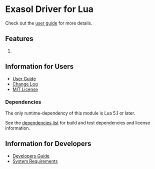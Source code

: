 # Exasol Driver for Lua


Check out the [user guide](doc/user_guide/user_guide.md) for more details.

## Features

1. 

## Information for Users

* [User Guide](doc/user_guide/user_guide.md)
* [Change Log](doc/changes/changelog.md)
* [MIT License](LICENSE)

### Dependencies

The only runtime-dependency of this module is Lua 5.1 or later.

See the [dependencies list](dependencies.md) for build and test dependencies and license information.

## Information for Developers

* [Developers Guide](doc/developer_guide/developer_guide.md)
* [System Requirements](doc/system_requirements.md)
